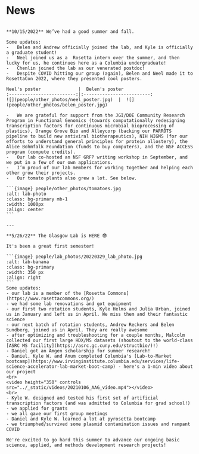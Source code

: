 
<!-- Global site tag (gtag.js) - Google Analytics -->
<script async src="https://www.googletagmanager.com/gtag/js?id=G-YXZFB7HB4L"></script>
<script>
  window.dataLayer = window.dataLayer || [];
  function gtag(){dataLayer.push(arguments);}
  gtag('js', new Date());

  gtag('config', 'G-YXZFB7HB4L');
</script>

# News

````{div} full-width

**10/15/2022** We’ve had a good summer and fall.

Some updates:
-	Belen and Andrew officially joined the lab, and Kyle is officially a graduate student!
-	Neel joined us as a  Rosetta intern over the summer, and then lucky for us, he continues here as a Columbia undergraduate!
-	Chenlin joined the lab as our venerated postdoc!
-	Despite COVID hitting our group (again), Belen and Neel made it to RosettaCon 2022, where they presented cool posters.

Neel's poster              |  Belen's poster
:-------------------------:|:-------------------------:
![](people/other_photos/neel_poster.jpg)  |  ![](people/other_photos/belen_poster.jpg)

-	We are grateful for support from the JGI/DOE Community Research Program in Functional Genomics (towards computationally redesigning transcription factors for continuous microbial bioprocessing of plastics), Orange Grove Bio and Alleycorp (backing our PARROTS pipeline to build new antiviral biotherapeutics), NIH NIGMS (for our efforts to understand general principles for protein allostery), the Alice Bohmfalk Foundation (funds to buy computers), and the NSF ACCESS program (compute credits).
-	Our lab co-hosted an NSF GRFP writing workshop in September, and we put in a few of our own applications.
-	I’m proud of our lab members for working together and helping each other grow their projects.
-	Our tomato plants also grew a lot. See below.

```{image} people/other_photos/tomatoes.jpg
:alt: lab-photo
:class: bg-primary mb-1
:width: 1000px
:align: center
```

---

**5/26/22** The Glasgow Lab is HERE 😎

It's been a great first semester!

```{image} people/lab_photos/20220329_lab_photo.jpg
:alt: lab-banana
:class: bg-primary
:width: 350 px
:align: right
```
Some updates:
- our lab is a member of the [Rosetta Commons](https://www.rosettacommons.org/)
- we had some lab renovations and got equipment
- our first two rotation students, Kyle Helms and Julia Urban, joined us in January and left us in April. We miss them and their fantastic science
- our next batch of rotation students, Andrew Reckers and Belen Sundberg, joined us in April. They are really awesome
- after optimizing and troubleshooting for a couple months, Malcolm collected our first large HDX/MS datasets (shoutout to the world-class [ASRC MS facility](https://asrc.gc.cuny.edu/structbio/)!)
- Daniel got an Amgen scholarship for summer research!
- Daniel, Kyle W. and Anum completed Columbia's [Lab-to-Market bootcamp](https://www.irvinginstitute.columbia.edu/services/life-science-accelerator-lab-market-boot-camp) - here's a 1-min video about our project
<br>
<video height="350" controls src="../_static/videos/20210106_AAG_video.mp4"></video>
<br>
- Kyle W. designed and tested his first set of artificial transcription factors (and was admitted to Columbia for grad school!)
- we applied for grants
- we all gave our first group meetings
- Daniel and Kyle W. learned a lot at pyrosetta bootcamp
- we triumphed/survived some plasmid contamination issues and rampant COVID

We're excited to go hard this summer to advance our ongoing basic science, applied, and methods development research projects!

```` 
